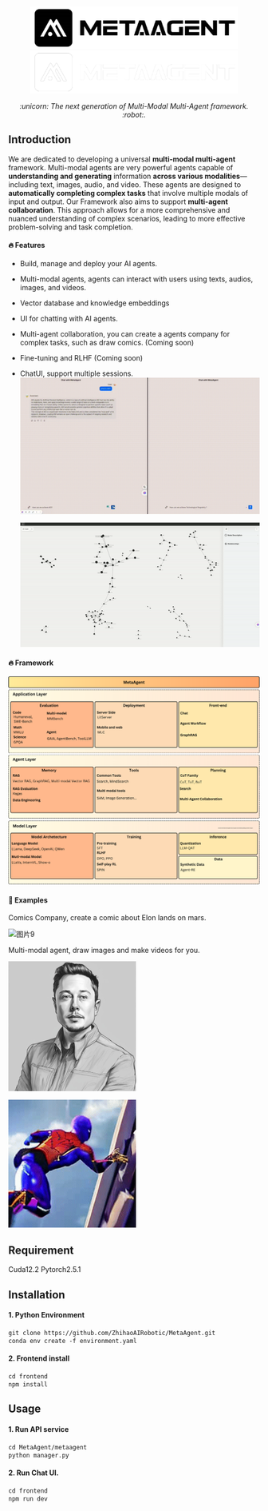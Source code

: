 
<p align="center">
  <a href="https://github.com/ZhihaoAIRobotic/MetaAgent//#gh-light-mode-only">
    <img src="Docs/resource/MetaAgent-logo-black.png" width="418px" alt="logo" />
  </a>
  <a href="https://github.com/ZhihaoAIRobotic/MetaAgent//#gh-dark-mode-only">
    <img src="Docs/resource/MetaAgent-logo-white.png" width="418px" alt="logo" />
  </a>
</p>

<p align="center"><i>:unicorn: The next generation of Multi-Modal Multi-Agent framework. :robot:. </i></p>

## Introduction
We are dedicated to developing a universal **multi-modal multi-agent** framework. Multi-modal agents are very powerful agents capable of **understanding and generating** information **across various modalities**—including text, images, audio, and video. These agents are designed to **automatically completing complex tasks** that involve multiple modals of input and output. Our Framework also aims to support **multi-agent collaboration**. This approach allows for a more comprehensive and nuanced understanding of complex scenarios, leading to more effective problem-solving and task completion. 

#### :fire: Features
- Build, manage and deploy your AI agents.

- Multi-modal agents, agents can interact with users using texts, audios, images, and videos. 

- Vector database and knowledge embeddings

- UI for chatting with AI agents.

- Multi-agent collaboration, you can create a agents company for complex tasks, such as draw comics. (Coming soon)

- Fine-tuning and RLHF (Coming soon)

- ChatUI, support multiple sessions.
  ![alt text](<Docs/resource/Multiple sessions.gif>)

  ![alt text](<Docs/resource/graph_demo.gif>)

#### :fire: Framework
![alt text](<Docs/resource/MetaAgent Framewore.png>)


#### :page_with_curl: Examples
Comics Company, create a comic about Elon lands on mars.

![图片9](https://github.com/ZhihaoAIRobotic/MetaAgent/assets/25542404/fb37f50a-b325-4747-82ed-a968ec030112)


Multi-modal agent, draw images and make videos for you.

<img src="Docs/resource/elon.jpg" width="256" height="260">

![Elon](Docs/resource/output.gif)

## Requirement
Cuda12.2
Pytorch2.5.1

## Installation
#### 1. Python Environment
```
git clone https://github.com/ZhihaoAIRobotic/MetaAgent.git
conda env create -f environment.yaml
```
#### 2. Frontend install
```
cd frontend
npm install
```

## Usage

#### 1. Run API service
```
cd MetaAgent/metaagent
python manager.py
```
#### 2. Run Chat UI.
```
cd frontend 
npm run dev
```